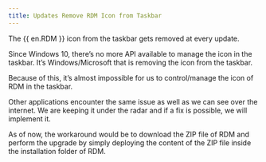 ```yaml
---
title: Updates Remove RDM Icon from Taskbar
---
```

The {{ en.RDM }} icon from the taskbar gets removed at every update.  

Since Windows 10, there’s no more API available to manage the icon in the taskbar. It’s Windows/Microsoft that is removing the icon from the taskbar.  

Because of this, it’s almost impossible for us to control/manage the icon of RDM in the taskbar.  

Other applications encounter the same issue as well as we can see over the internet. We are keeping it under the radar and if a fix is possible, we will implement it.  

As of now, the workaround would be to download the ZIP file of RDM and perform the upgrade by simply deploying the content of the ZIP file inside the installation folder of RDM.
